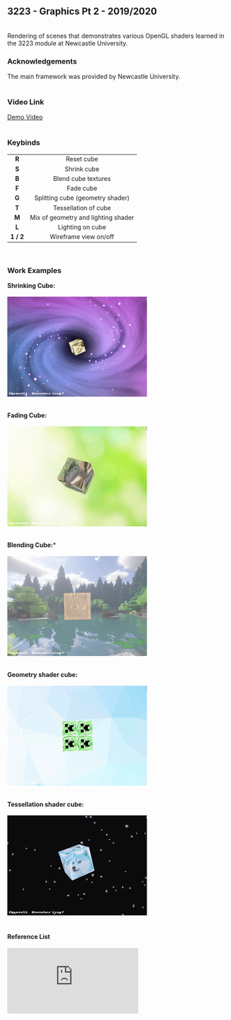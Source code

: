 ## 3223 - Graphics Pt 2 - 2019/2020
<br />
Rendering of scenes that demonstrates various OpenGL shaders learned in the 3223 module at Newcastle University.
<br />

### Acknowledgements
The main framework was provided by Newcastle University.
<br /><br />

### Video Link

[Demo Video](https://youtu.be/FRGN_cY4HNw )
<br /><br />


### Keybinds
| | |
| :---: | :---: |
|**R**| Reset cube |
|**S**| Shrink cube |
|**B**| Blend cube textures |
|**F**| Fade cube |
|**G**| Splitting cube (geometry shader) |
|**T**| Tessellation of cube |
|**M**| Mix of geometry and lighting shader |
|**L**| Lighting on cube |
|**1 / 2**| Wireframe view on/off |
<br />

### Work Examples

**Shrinking Cube:**<br /><br />
![shrink](https://github.com/Akeilee/3223-Graphics-2/blob/main/Screenshots/shrinkCube.gif) <br /><br />

**Fading Cube:**<br /><br />
![fade](https://github.com/Akeilee/3223-Graphics-2/blob/main/Screenshots/fadeCube.gif) <br /><br />

**Blending Cube:***<br /><br />
![blend](https://github.com/Akeilee/3223-Graphics-2/blob/main/Screenshots/blendCube.gif) <br /><br />

**Geometry shader cube:**<br /><br />
![geom](https://github.com/Akeilee/3223-Graphics-2/blob/main/Screenshots/geomCube.gif) <br /><br />

**Tessellation shader cube:**<br /><br />
![tess](https://github.com/Akeilee/3223-Graphics-2/blob/main/Screenshots/tessCube.gif) <br /><br />


#### Reference List
![References](https://github.com/Akeilee/3223-Graphics-2/blob/main/Reference%20List.txt) <br /><br />
